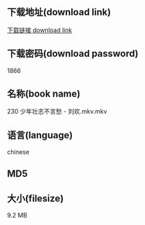 ## 下载地址(download link)
[下载链接 download link](https://voluble-croquembouche-d321dc.netlify.app/?s=230+%E5%B0%91%E5%B9%B4%E5%A3%AE%E5%BF%97%E4%B8%8D%E8%A8%80%E6%84%81+-+%E5%88%98%E6%AC%A2.mkv)

## 下载密码(download password)
1866

## 名称(book name)
230 少年壮志不言愁 - 刘欢.mkv.mkv

## 语言(language)
chinese

## MD5


## 大小(filesize)
9.2 MB
